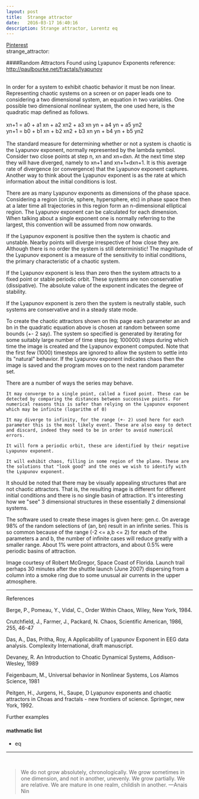 ```yaml
---
layout: post
title:  Strange attractor 
date:   2016-03-17 16:40:16
description: Strange attractor, Lorentz eq 
---
```

 <a href="https://www.pinterest.com" target="blank">Pinterest</a><br/>
strange_attractor:
<!--
< a href="https://books.google.co.kr/books?id=mA8ih1AieaYC&pg=PA26&lpg=PA26&dq=strange+attractor++visualization&source=bl&ots=DI-cDBocDu&sig=VQ2w41Jz6zJcJinVlmZACMLqgfk&hl=ko&sa=X&ved=0ahUKEwjFxs2v_8bLAhWBs5QKHQQ8AroQ6AEIWTAL#v=onepage&q=strange%20attractor%20%20visualization&f=false" target="blank">visualization handbook</a><br/>
-->
####Random Attractors Found using Lyapunov Exponents
reference: <a href="http://paulbourke.net/fractals/lyapunov/" target="blank">http://paulbourke.net/fractals/lyapunov</a><br/>

</br>
 In order for a system to exhibit chaotic behavior it must be non linear. Representing chaotic systems on a screen or on paper leads one to considering a two dimensional system, an equation in two variables. One possible two dimensional nonlinear system, the one used here, is the quadratic map defined as follows.
</br></br>
xn+1 = a0 + a1 xn + a2 xn2 + a3 xn yn + a4 yn + a5 yn2
</br>
yn+1 = b0 + b1 xn + b2 xn2 + b3 xn yn + b4 yn + b5 yn2 
<br></br> 
 The standard measure for determining whether or not a system is chaotic is the Lyapunov exponent, normally represented by the lambda symbol. Consider two close points at step n, xn and xn+dxn. At the next time step they will have diverged, namely to xn+1 and xn+1+dxn+1. It is this average rate of divergence (or convergence) that the Lyapunov exponent captures. Another way to think about the Lyapunov exponent is as the rate at which information about the initial conditions is lost.

There are as many Lyapunov exponents as dimensions of the phase space. Considering a region (circle, sphere, hypersphere, etc) in phase space then at a later time all trajectories in this region form an n-dimensional elliptical region. The Lyapunov exponent can be calculated for each dimension. When talking about a single exponent one is normally referring to the largest, this convention will be assumed from now onwards.

If the Lyapunov exponent is positive then the system is chaotic and unstable. Nearby points will diverge irrespective of how close they are. Although there is no order the system is still deterministic! The magnitude of the Lyapunov exponent is a measure of the sensitivity to initial conditions, the primary characteristic of a chaotic system.

If the Lyapunov exponent is less than zero then the system attracts to a fixed point or stable periodic orbit. These systems are non conservative (dissipative). The absolute value of the exponent indicates the degree of stability.

If the Lyapunov exponent is zero then the system is neutrally stable, such systems are conservative and in a steady state mode.

To create the chaotic attractors shown on this page each parameter an and bn in the quadratic equation above is chosen at random between some bounds (+- 2 say). The system so specified is generated by iterating for some suitably large number of time steps (eg; 100000) steps during which time the image is created and the Lyapunov exponent computed. Note that the first few (1000) timesteps are ignored to allow the system to settle into its "natural" behavior. If the Lyapunov exponent indicates chaos then the image is saved and the program moves on to the next random parameter set.

There are a number of ways the series may behave.

    It may converge to a single point, called a fixed point. These can be detected by comparing the distances between successive points. For numerical reasons this is safer than relying on the Lyapunov exponent which may be infinite (logarithm of 0)

    It may diverge to infinity, for the range (+- 2) used here for each parameter this is the most likely event. These are also easy to detect and discard, indeed they need to be in order to avoid numerical errors.

    It will form a periodic orbit, these are identified by their negative Lyapunov exponent.

    It will exhibit chaos, filling in some region of the plane. These are the solutions that "look good" and the ones we wish to identify with the Lyapunov exponent.

It should be noted that there may be visually appealing structures that are not chaotic attractors. That is, the resulting image is different for different initial conditions and there is no single basin of attraction. It's interesting how we "see" 3 dimensional structures in these essentially 2 dimensional systems.

The software used to create these images is given here: gen.c. On average 98% of the random selections of (an, bn) result in an infinite series. This is so common because of the range (-2 <= a,b <= 2) for each of the parameters a and b, the number of infinite cases will reduce greatly with a smaller range. About 1% were point attractors, and about 0.5% were periodic basins of attraction.


Image courtesy of Robert McGregor, Space Coast of Florida. Launch trail perhaps 30 minutes after the shuttle launch (June 2007) dispersing from a column into a smoke ring due to some unusual air currents in the upper atmosphere.
<hr>
References

Berge, P., Pomeau, Y., Vidal, C.,
Order Within Chaos, Wiley, New York, 1984.

Crutchfield, J., Farmer, J., Packard, N.
Chaos, Scientific American, 1986, 255, 46-47

Das, A., Das, Pritha, Roy, A
Applicability of Lyapunov Exponent in EEG data analysis. Complexity International, draft manuscript.

Devaney, R.
An Introduction to Choatic Dynamical Systems, Addison-Wesley, 1989

Feigenbaum, M.,
Universal behavior in Nonlinear Systems, Los Alamos Science, 1981

Peitgen, H., Jurgens, H., Saupe, D
Lyapunov exponents and chaotic attractors in Choas and fractals - new frontiers of science. Springer, new York, 1992.

Further examples


#### mathmatic list 
<ul>
	<li>eq</li>
</ul>


<hr>
<br/>

<blockquote>
	We do not grow absolutely, chronologically. We grow sometimes in one dimension, and not in another, unevenly. We grow partially. We are relative. We are mature in one realm, childish in another. 
	—Anais Nin
</blockquote>

